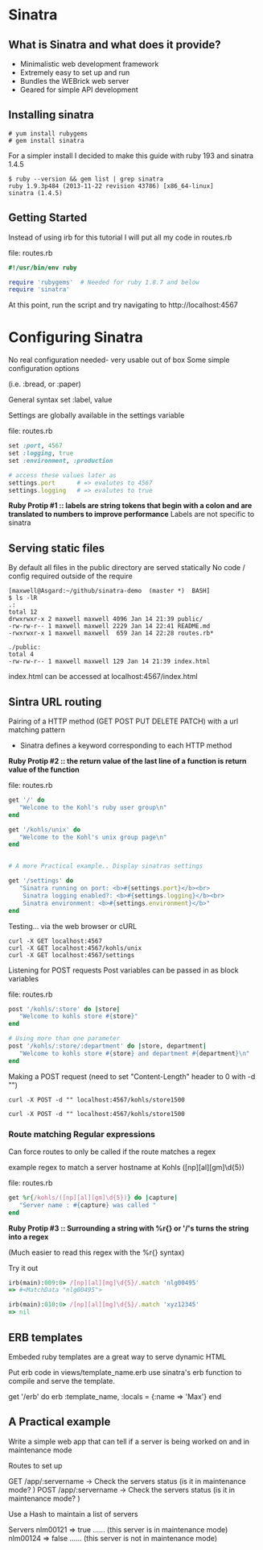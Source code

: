 # Sinatra 

## What is Sinatra and what does it provide?
* Minimalistic web development framework
* Extremely easy to set up and run
* Bundles the WEBrick web server
* Geared for simple API development

## Installing sinatra
```shell
# yum install rubygems
# gem install sinatra
```

For a simpler install I decided to make this guide with ruby 193
and sinatra 1.4.5
```
$ ruby --version && gem list | grep sinatra
ruby 1.9.3p484 (2013-11-22 revision 43786) [x86_64-linux]
sinatra (1.4.5)

```

## Getting Started

Instead of using irb for this tutorial I will put all my code in
routes.rb

file: routes.rb
```ruby
#!/usr/bin/env ruby

require 'rubygems'  # Needed for ruby 1.8.7 and below
require 'sinatra'  
```

At this point, run the script and 
try navigating to http://localhost:4567

# Configuring Sinatra
No real configuration needed- very usable out of box
Some simple configuration options

(i.e.  :bread, or :paper)

General syntax
set :label, value

Settings are globally available in the settings variable

file: routes.rb
```ruby
set :port, 4567
set :logging, true
set :environment, :production

# access these values later as
settings.port      # => evalutes to 4567
settings.logging   # => evalutes to true
```

**Ruby Protip #1 :: labels are string tokens that begin with a colon and are translated to numbers to improve performance**
Labels are not specific to sinatra

## Serving static files
By default all files in the public directory are served statically
No code / config required outside of the require

```shell
[maxwell@Asgard:~/github/sinatra-demo  (master *)  BASH]
$ ls -lR
.:
total 12
drwxrwxr-x 2 maxwell maxwell 4096 Jan 14 21:39 public/
-rw-rw-r-- 1 maxwell maxwell 2229 Jan 14 22:41 README.md
-rwxrwxr-x 1 maxwell maxwell  659 Jan 14 22:28 routes.rb*

./public:
total 4
-rw-rw-r-- 1 maxwell maxwell 129 Jan 14 21:39 index.html
```

index.html can be accessed at localhost:4567/index.html


## Sintra URL routing

Pairing of a HTTP method (GET POST PUT DELETE PATCH)
with a url matching pattern

* Sinatra defines a keyword corresponding to each HTTP method

**Ruby Protip #2 :: the return value of the last line of a function is return value of the function**

file: routes.rb
```ruby
get '/' do
   "Welcome to the Kohl's ruby user group\n"
end

get '/kohls/unix' do
   "Welcome to the Kohl's unix group page\n"
end


# A more Practical example.. Display sinatras settings

get '/settings' do
   "Sinatra running on port: <b>#{settings.port}</b><br>
    Sinatra logging enabled?: <b>#{settings.logging}</b><br>
    Sinatra environment: <b>#{settings.environment}</b>"
end
```

Testing... via the web browser or cURL

```shell
curl -X GET localhost:4567
curl -X GET localhost:4567/kohls/unix
curl -X GET localhost:4567/settings
```

Listening for POST requests
Post variables can be passed in as block variables 

file: routes.rb
```ruby
post '/kohls/:store' do |store|
   "Welcome to kohls store #{store}"
end

# Using more than one parameter
post '/kohls/:store/:department' do |store, department|
   "Welcome to kohls store #{store} and department #{department}\n"
end

```

Making a POST request
(need to set "Content-Length" header to 0 with -d "")
```shell
curl -X POST -d "" localhost:4567/kohls/store1500

curl -X POST -d "" localhost:4567/kohls/store1500
```

### Route matching Regular expressions

Can force routes to only be called if the route matches a regex

example regex to match a server hostname at Kohls ([np][al][gm]\d{5})

file: routes.rb
```ruby
get %r{/kohls/([np][al][gm]\d{5})} do |capture|
   "Server name : #{capture} was called "
end
```

**Ruby Protip #3 :: Surrounding a string with %r{} or '/'s turns the string into a regex**

(Much easier to read this regex with the %r{} syntax)

Try it out
```ruby
irb(main):009:0> /[np][al][mg]\d{5}/.match 'nlg00495'
=> #<MatchData "nlg00495">

irb(main):010:0> /[np][al][mg]\d{5}/.match 'xyz12345'
=> nil
```


## ERB templates

Embeded ruby templates are a great way to serve dynamic HTML

Put erb code in views/template_name.erb
use sinatra's erb function to compile and serve the template.

get '/erb' do
   erb :template_name, :locals = {:name => 'Max'}
end


## A Practical example
Write a simple web app that can tell if a server
is being worked on and in maintenance mode

Routes to set up

GET  /app/:servername   -> Check the servers status (is it in maintenance mode? )
POST /app/:servername   -> Check the servers status (is it in maintenance mode? )

Use a Hash to maintain a list of servers

Servers
   nlm00121  => true  ...... (this server is in maintenance mode)
   nlm00124  => false ...... (this server is not in maintenance mode)
